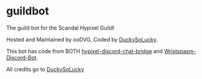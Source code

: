 # guildbot
The guild bot for the Scandal Hypixel Guild!

Hosted and Maintained by ooDVG, Coded by [DuckySoLucky](https://github.com/DuckySoLucky).

This bot has code from BOTH [hypixel-discord-chat-bridge](https://github.com/DuckySoLucky/hypixel-discord-chat-bridge) and [Wristspasm-Discord-Bot](https://github.com/Wristspasm/Wristspasm-Discord-Bot).

All credits go to [DuckySoLucky](https://github.com/DuckySoLucky)
